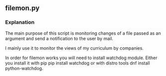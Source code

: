 ##  filemon.py
### Explanation

The main purpose of this script is monitoring changes of a file passed as an argument and send
a notification to the user by mail. 

I mainly use it to monitor the views of my curriculum by companies.


In order for filemon works you will need to install watchdog module. Either 
you install it with pip pip install watchdog or with distro tools dnf install python-watchdog.



